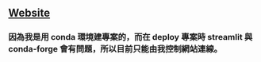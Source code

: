 ## [Website](http://192.168.0.243:8501)

### 因為我是用 conda 環境建專案的，而在 deploy 專案時 streamlit 與 conda-forge 會有問題，所以目前只能由我控制網站連線。
